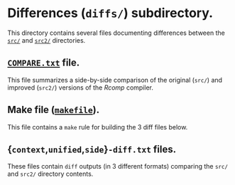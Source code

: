# Differences (`diffs/`) subdirectory.

This directory contains several files documenting differences between 
the [`src/`](../src "src/ directory") and [`src2/`](../src2 "src2/ directory") 
directories.

## [`COMPARE.txt`](diffs/COMPARE.txt "COMPARE.txt file") file.

This file summarizes a side-by-side comparison of the original (`src/`) and 
improved (`src2/`) versions of the *Rcomp* compiler.

## Make file ([`makefile`](makefile "make file")).

This file contains a `make` rule for building the 3 diff files below.

## {`context`,`unified`,`side`}`-diff.txt` files.

These files contain `diff` outputs (in 3 different formats) comparing
the `src/` and `src2/` directory contents.

